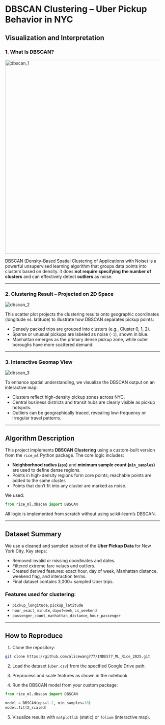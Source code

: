 # DBSCAN Clustering – Uber Pickup Behavior in NYC

## Visualization and Interpretation

### 1. What Is DBSCAN?

<img width="630" alt="dbscan_1" src="https://github.com/user-attachments/assets/fab43c17-aab2-4110-a54d-b722673fb3ec" />

DBSCAN (Density-Based Spatial Clustering of Applications with Noise) is a powerful unsupervised learning algorithm that groups data points into clusters based on density. It does **not require specifying the number of clusters** and can effectively detect **outliers** as noise.

---

### 2. Clustering Result – Projected on 2D Space

![dbscan_2](https://github.com/user-attachments/assets/8ac0c676-cb6b-4f95-91e3-dbc5971ecf67)

This scatter plot projects the clustering results onto geographic coordinates (longitude vs. latitude) to illustrate how DBSCAN separates pickup points:

- Densely packed trips are grouped into clusters (e.g., Cluster 0, 1, 2).
- Sparse or unusual pickups are labeled as noise (`-1`), shown in blue.
- Manhattan emerges as the primary dense pickup zone, while outer boroughs have more scattered demand.

---

### 3. Interactive Geomap View

![dbscan_3](https://github.com/user-attachments/assets/ae65e7b9-e2c6-4bc9-8bb6-e8fe9b43e47e)

To enhance spatial understanding, we visualize the DBSCAN output on an interactive map:

- Clusters reflect high-density pickup zones across NYC.
- Central business districts and transit hubs are clearly visible as pickup hotspots.
- Outliers can be geographically traced, revealing low-frequency or irregular travel patterns.

---

## Algorithm Description

This project implements **DBSCAN Clustering** using a custom-built version from the `rice_ml` Python package. The core logic includes:

- **Neighborhood radius (`eps`)** and **minimum sample count (`min_samples`)** are used to define dense regions.
- Points in high-density regions form core points; reachable points are added to the same cluster.
- Points that don’t fit into any cluster are marked as noise.

We used:
```python
from rice_ml.dbscan import DBSCAN
```

All logic is implemented from scratch without using scikit-learn’s DBSCAN.

---

## Dataset Summary

We use a cleaned and sampled subset of the **Uber Pickup Data** for New York City. Key steps:

- Removed invalid or missing coordinates and dates.
- Filtered extreme fare values and outliers.
- Created derived features: exact hour, day of week, Manhattan distance, weekend flag, and interaction terms.
- Final dataset contains 3,000+ sampled Uber trips.

### Features used for clustering:
- `pickup_longitude`, `pickup_latitude`
- `hour_exact`, `minute`, `dayofweek`, `is_weekend`
- `passenger_count`, `manhattan_distance`, `hour_passenger`

---

## How to Reproduce

1. Clone the repository:
```bash
git clone https://github.com/alicewang777/INDE577_ML_Rice_2025.git
```

2. Load the dataset (`uber.csv`) from the specified Google Drive path.

3. Preprocess and scale features as shown in the notebook.

4. Run the DBSCAN model from your custom package:
```python
from rice_ml.dbscan import DBSCAN

model = DBSCAN(eps=1.2, min_samples=10)
model.fit(X_scaled)
```

5. Visualize results with `matplotlib` (static) or `folium` (interactive map).
